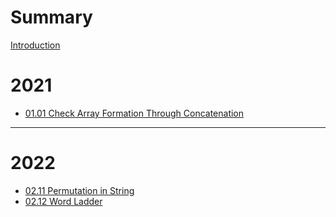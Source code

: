 # Summary

[Introduction](README.md)

# 2021

- [01.01 Check Array Formation Through Concatenation](2021/01/01.md)

---

# 2022

- [02.11 Permutation in String](2022/02/11.md)
- [02.12 Word Ladder](2022/02/12.md)

